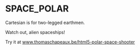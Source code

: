 # SPACE_POLAR

Cartesian is for two-legged earthmen.

Watch out, alien spaceships!

Try it at www.thomaschapeaux.be/html5-polar-space-shooter
